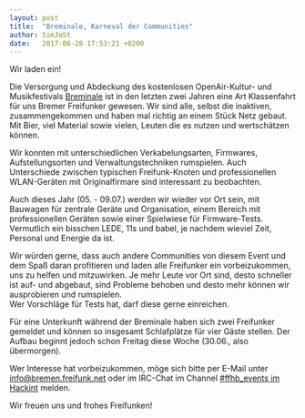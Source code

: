 ```yaml
---
layout: post
title:  "Breminale, Karneval der Communities"
author: SimJoSt
date:   2017-06-28 17:53:21 +0200
---
```

Wir laden ein!

Die Versorgung und Abdeckung des kostenlosen OpenAir-Kultur- und Musikfestivals [Breminale](http://breminale.sternkultur.de/) ist in den letzten zwei Jahren eine Art Klassenfahrt für uns Bremer Freifunker gewesen. Wir sind alle, selbst die inaktiven, zusammengekommen und haben mal richtig an einem Stück Netz gebaut. Mit Bier, viel Material sowie vielen, Leuten die es nutzen und wertschätzen können.

Wir konnten mit unterschiedlichen Verkabelungsarten, Firmwares, Aufstellungsorten und Verwaltungstechniken rumspielen. Auch Unterschiede zwischen typischen Freifunk-Knoten und professionellen WLAN-Geräten mit Originalfirmare sind interessant zu beobachten.

Auch dieses Jahr (05. - 09.07.) werden wir wieder vor Ort sein, mit Bauwagen für zentrale Geräte und Organisation, einem Bereich mit professionellen Geräten sowie einer Spielwiese für Firmware-Tests. Vermutlich ein bisschen LEDE, 11s und babel, je nachdem wieviel Zeit, Personal und Energie da ist.

Wir würden gerne, dass auch andere Communities von diesem Event und dem Spaß daran profitieren und laden alle Freifunker ein vorbeizukommen, uns zu helfen und mitzuwirken. Je mehr Leute vor Ort sind, desto schneller ist auf- und abgebaut, sind Probleme behoben und desto mehr können wir ausprobieren und rumspielen.  
Wer Vorschläge für Tests hat, darf diese gerne einreichen.

Für eine Unterkunft während der Breminale haben sich zwei Freifunker gemeldet und können so insgesamt Schlafplätze für vier Gäste stellen. Der Aufbau beginnt jedoch schon Freitag diese Woche (30.06., also übermorgen).

Wer Interesse hat vorbeizukommen, möge sich bitte per E-Mail unter [info@bremen.freifunk.net](mailto:info@bremen.freifunk.net) oder im IRC-Chat im Channel [#ffhb_events im Hackint](irc://irc.hackint.org/ffhb_events) melden.

Wir freuen uns und frohes Freifunken!
